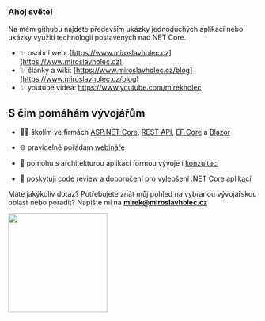 ### Ahoj světe!

Na mém githubu najdete především ukázky jednoduchých aplikací nebo ukázky využití technologií postavených nad NET Core.

- ✨ osobní web: [https://www.miroslavholec.cz](https://www.miroslavholec.cz)
- ✨ články a wiki: [https://www.miroslavholec.cz/blog](https://www.miroslavholec.cz/blog)
- ✨ youtube videa: https://www.youtube.com/mirekholec



## S čím pomáhám vývojářům

- 👨‍🎓 školím ve firmách [ASP.NET Core](https://www.miroslavholec.cz/skoleni/vyvoj-aplikaci-v-asp-net-core), [REST API](https://www.miroslavholec.cz/skoleni/asp-net-core-rest-api), [EF Core](https://www.miroslavholec.cz/skoleni/entity-framework-core) a [Blazor](https://www.miroslavholec.cz/skoleni/blazor-server-web-assembly)

- 🌐 pravidelně pořádám [webináře](https://www.miroslavholec.cz/webinare)

- 🤝 pomohu s architekturou aplikací formou vývoje i [konzultací](https://www.miroslavholec.cz/konzultace)

- 🤝 poskytuji code review a doporučení pro vylepšení .NET Core aplikací

  

Máte jakýkoliv dotaz? Potřebujete znát můj pohled na vybranou vývojářskou oblast nebo poradit? Napište mi na **mirek@miroslavholec.cz**

<img src="https://lh3.googleusercontent.com/proxy/MEClhsd-mcJP2Tq6_etU8aWqiE4hDKDCoZFpb7SyDK6UG64JzhOL06LXRNnoFpCjuwynWY3ews2skgQvEJ8R4tDyBZuCPmd37Sl2TNyN7AaPUnGTZDjO_wnRvkKJ2sGidS-vG1JGIUj8vvwAL0JKGdxQExk-jgb3Kh4KgfVT9nVcSA" width="200" />
